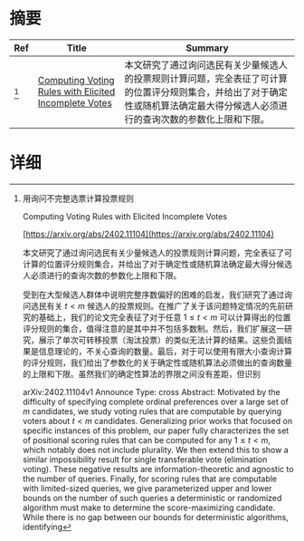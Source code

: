 # 摘要

| Ref | Title | Summary |
| --- | --- | --- |
| [^1] | [Computing Voting Rules with Elicited Incomplete Votes](https://arxiv.org/abs/2402.11104) | 本文研究了通过询问选民有关少量候选人的投票规则计算问题，完全表征了可计算的位置评分规则集合，并给出了对于确定性或随机算法确定最大得分候选人必须进行的查询次数的参数化上限和下限。 |

# 详细

[^1]: 用询问不完整选票计算投票规则

    Computing Voting Rules with Elicited Incomplete Votes

    [https://arxiv.org/abs/2402.11104](https://arxiv.org/abs/2402.11104)

    本文研究了通过询问选民有关少量候选人的投票规则计算问题，完全表征了可计算的位置评分规则集合，并给出了对于确定性或随机算法确定最大得分候选人必须进行的查询次数的参数化上限和下限。

    

    受到在大型候选人群体中说明完整序数偏好的困难的启发，我们研究了通过询问选民有关 $t < m$ 候选人的投票规则。在推广了关于该问题特定情况的先前研究的基础上，我们的论文完全表征了对于任意 $1 \leq t < m$ 可以计算得出的位置评分规则的集合，值得注意的是其中并不包括多数制。然后，我们扩展这一研究，展示了单次可转移投票（淘汰投票）的类似无法计算的结果。这些负面结果是信息理论的，不关心查询的数量。最后，对于可以使用有限大小查询计算的评分规则，我们给出了参数化的关于确定性或随机算法必须做出的查询数量的上限和下限。虽然我们的确定性算法的界限之间没有差距，但识别

    arXiv:2402.11104v1 Announce Type: cross  Abstract: Motivated by the difficulty of specifying complete ordinal preferences over a large set of $m$ candidates, we study voting rules that are computable by querying voters about $t < m$ candidates. Generalizing prior works that focused on specific instances of this problem, our paper fully characterizes the set of positional scoring rules that can be computed for any $1 \leq t < m$, which notably does not include plurality. We then extend this to show a similar impossibility result for single transferable vote (elimination voting). These negative results are information-theoretic and agnostic to the number of queries. Finally, for scoring rules that are computable with limited-sized queries, we give parameterized upper and lower bounds on the number of such queries a deterministic or randomized algorithm must make to determine the score-maximizing candidate. While there is no gap between our bounds for deterministic algorithms, identifying
    

